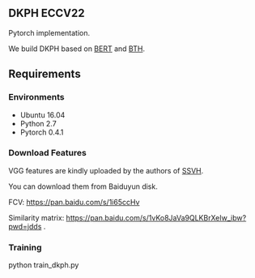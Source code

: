 ## DKPH ECCV22



Pytorch implementation.

We build DKPH based on [BERT](https://github.com/codertimo/BERT-pytorch) and [BTH](https://github.com/Lily1994/BTH).

## Requirements

### Environments
- Ubuntu 16.04
- Python 2.7
- Pytorch 0.4.1

### Download Features
VGG features are kindly uploaded by the authors of [SSVH](https://github.com/lixiangpengcs/Self-Supervised-Video-Hashing).

You can download them from Baiduyun disk.

FCV: https://pan.baidu.com/s/1i65ccHv

Similarity matrix: https://pan.baidu.com/s/1vKo8JaVa9QLKBrXeIw_ibw?pwd=jdds .



### Training 
python train_dkph.py

